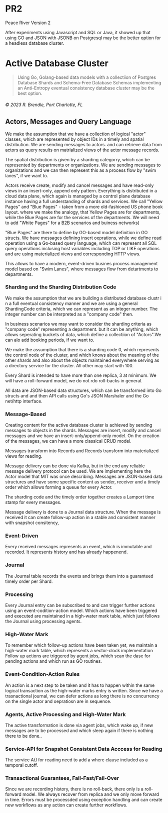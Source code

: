 # PR2

Peace River Version 2

After experiments using Javascript and SQL or Java, it showed up that using GO and JSON with JSONB on Postgresql may be the better option for a headless database cluster. 

# Active Database Cluster

> Using Go, Golang-based data models with a collectiion of Postgres Database Shards and Schema-Free Database Schemas implementing an Anti-Entropy eventual consistency database cluster may be the best option.

###### &copy; 2023 R. Brendle, Port Charlotte, FL
  
## Actors, Messages and Query Language
We make the assumption that we have a collection of logical "actor" classes, which are represented by object IDs in a timely and spatial distribution. We are sending messages to actors. and can retrieve data from actors as query results on matrialized views of the actor message records.

The spatial distribution is given by a sharding categorry, which can be represented by departments or organizations. We are sending messages to organizations and we can then represent this as a process flow by "swim lanes", if we want to.

Actors receive create, modify and cancel messages and have read-only views in an insert-only, append only pattern. Everything is distributed in a cloud data plane, which again is managed by a control plane database instance having a full understanding of shards and services. We call "Yellow Pages" and "Blue Pages" - taken from a more old-fashioned US phone book layout. where we make the analogy, that Yellow Pages are for departments, while the Blue Pages are for the services of the departments. We will need to add "White Pages" for a B2B scenarios and buiness networks)

"Blue Pages" are there to define by GO-based model definition in GO structs. We have messages defining insert oeprations, while we define read operation using a Go-based query language, which can represent all SQL query operations inclusing host variables including TOP or LIKE operations and are using materialized views and corresponding HTTP views.

This allows to have a modern, event-driven busines process management model based on "Swim Lanes", where messages flow from detartments to departments.

### Sharding and the Sharding Distribution Code
We make the assumption that we are building a distributed database clustr i n a full eventual consistency manner and we are using a general ShardingCode criteria, which we can represent as an integer number. The integer number can be interpreted as a "company code" then.

In business scenarios we may want to consider the sharding criteria as "company code" representing a department. but it can be anything, which allows seperating buckets of data, which define a collectiion of "Actors".We can alo add booking periods, if we want to.

We make the assumption that there is a sharding code 0, which represents the control node of the cluster, and which knows about the meaning of the other shards and also about the objects maintained everywhere serving as a directory service for the cluster. All other may start with 100.

Every Shard is intended to have more than one replica, 3 at minimum. We will have a roll-forward model, we do not rdo roll-backs in general.

All data are JSON-based data structures, which can be transformed into Go structs and and then API calls using Go's JSON Marshaler and the Go net/http interface. 

### Message-Based

Creating content for the active database cluster is achieved by sending messages to objects in the shards. Messages are insert, modify and cancel messages and we have an insert-only/append-only model. On the creation of the messages, we can have a more classical CRUD model.

Messages transform into Records and Records transform into materialized views for reading. 

Message delivery can be done via Kafka, but in the end any reliable message delivery protocol can be used.  We are implementing here the Actor model that MIT was once describing. Messages are JSON-based data structures and have some specific content as sender, receiver and a timely order which allows forming a queue for every Actor.

The sharding code and the timely order together creates a Lamport time stamp for every messages.

Message delivery is done to a Journal data structure. When the message is received it can create follow-up action in a stable and consistent manner with snapshot consitency,


### Event-Driven

Every received messages represents an event, which is immutable and recorded. It represents history and has already happenend.

### Journal

The Journal table records the events and brings them into a guaranteed timely order per Shard. 

### Processing
Every Journal entry can be subscribed to and can trigger further actions using an event-codition-action model. Which actions have been triggered and executed  are maintained in a high-water mark table, which just follows the Journal using processing agents.

### High-Water Mark
To remember which follow-up actions have been taken yet, we maintain a high-water mark table, which represents a vector-clock implementation  Follow up actions are triggered by agent jobs, which scan the dase for pending actions and which run as GO routines.

### Event-Condition-Action Rules

An action is a next step to be taken and it has to happen within the same logical transaction as the high-water marks entry is written. Since we have a trasnactional journal, we can defer actions as long there is no concurrency on the single actor and oepratiosn are in sequence.

### Agents, Active Processing and High-Water Mark
The active transformation is done via agent jobs, which wake up, if new messages are to be processed and which sleep again if there is nothing there to be done..

### Service-API for Snapshot Consistent Data Acccess for Reading
The service A{I for reading need to add a where clause included as a temporal cutoff.

### Transactional Guarantees, Fail-Fast/Fail-Over
Since we are recording history, there is no roll-back, there only is a roll-forward model. We always recover from replica and we only move forward in time.
Errors must be processded using exception handling and can create new workflows as any action can create further workflows.

> 


